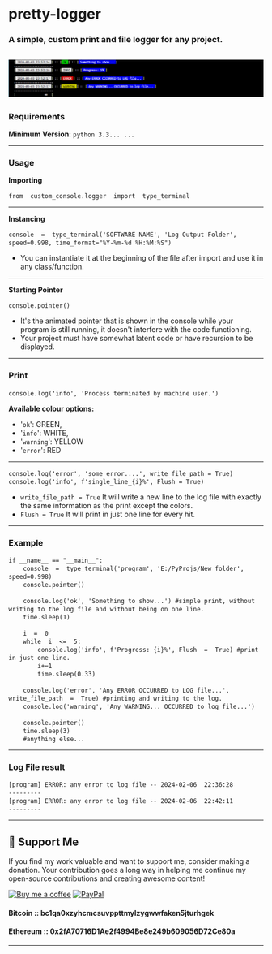 ﻿# pretty-logger
### A simple, custom print and file logger for any project.
![Alt text](https://github.com/Suundumused/pretty-logger/blob/main/README_assets/111460.png?raw=true)
---
### Requirements
**Minimum Version**: `python 3.3... ...`

---
### Usage
**Importing**

    from  custom_console.logger  import  type_terminal
---
**Instancing**

    console  =  type_terminal('SOFTWARE NAME', 'Log Output Folder', speed=0.998, time_format="%Y-%m-%d %H:%M:%S")
 - You can instantiate it at the beginning of the file after import and use it in any class/function.

---
**Starting Pointer**

    console.pointer()

 - It's the animated pointer that is shown in the console while your program is still running, it doesn't interfere with the code functioning.
 - Your project must have somewhat latent code or have recursion to be displayed.
---
### Print
    console.log('info', 'Process terminated by machine user.')
**Available colour options:** 
 - '`ok`': GREEN, 
 - '`info`': WHITE, 
 - '`warning`': YELLOW
 - '`error`': RED
---

    console.log('error', 'some error....', write_file_path = True)
    console.log('info', f'single_line_{i}%', Flush = True)

 - `write_file_path = True` It will write a new line to the log file with exactly the same information as the print except the colors.
 - `Flush = True`  It will print in just one line for every hit.
---
### Example

    if __name__ == "__main__":
        console  =  type_terminal('program', 'E:/PyProjs/New folder', speed=0.998)
        console.pointer()

        console.log('ok', 'Something to show...') #simple print, without writing to the log file and without being on one line.
        time.sleep(1)

        i  =  0
        while  i  <=  5:
            console.log('info', f'Progress: {i}%', Flush  =  True) #print in just one line.
            i+=1
            time.sleep(0.33)

        console.log('error', 'Any ERROR OCCURRED to LOG file...', write_file_path  =  True) #printing and writing to the log.
        console.log('warning', 'Any WARNING... OCCURRED to log file...')
    
        console.pointer()
        time.sleep(3) 
        #anything else...
---
### Log File result
    [program] ERROR: any error to log file -- 2024-02-06  22:36:28
    ---------
    [program] ERROR: any error to log file -- 2024-02-06  22:42:11 
    ---------
---
## 💖 Support Me

If you find my work valuable and want to support me, consider making a donation. Your contribution goes a long way in helping me continue my open-source contributions and creating awesome content!

[![Buy me a coffee](https://img.shields.io/badge/Buy%20me%20a%20coffee-Donate-blue.svg)](https://www.paypal.com/donate/?hosted_button_id=A2S5G97QM7XCJ)
[![PayPal](https://img.shields.io/badge/PayPal-Donate-blue.svg)](https://www.paypal.com/donate/?hosted_button_id=A2S5G97QM7XCJ)

#### Bitcoin :: **bc1qa0xzyhcmcsuvppttmylzygwwfaken5jturhgek**

#### Ethereum :: **0x2fA70716D1Ae2f4994Be8e249b609056D72Ce80a** 

---